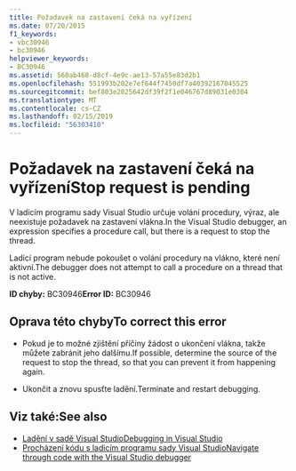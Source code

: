 ```yaml
---
title: Požadavek na zastavení čeká na vyřízení
ms.date: 07/20/2015
f1_keywords:
- vbc30946
- bc30946
helpviewer_keywords:
- BC30946
ms.assetid: 560ab468-d8cf-4e9c-ae13-57a55e83d2b1
ms.openlocfilehash: 551993b202e7ef644f7450df7a40392167045525
ms.sourcegitcommit: bef803e2025642df39f2f1e046767d89031e0304
ms.translationtype: MT
ms.contentlocale: cs-CZ
ms.lasthandoff: 02/15/2019
ms.locfileid: "56303410"
---
```

# <a name="stop-request-is-pending"></a><span data-ttu-id="5bbf0-102">Požadavek na zastavení čeká na vyřízení</span><span class="sxs-lookup"><span data-stu-id="5bbf0-102">Stop request is pending</span></span>
<span data-ttu-id="5bbf0-103">V ladicím programu sady Visual Studio určuje volání procedury, výraz, ale neexistuje požadavek na zastavení vlákna.</span><span class="sxs-lookup"><span data-stu-id="5bbf0-103">In the Visual Studio debugger, an expression specifies a procedure call, but there is a request to stop the thread.</span></span>  
  
 <span data-ttu-id="5bbf0-104">Ladicí program nebude pokoušet o volání procedury na vlákno, které není aktivní.</span><span class="sxs-lookup"><span data-stu-id="5bbf0-104">The debugger does not attempt to call a procedure on a thread that is not active.</span></span>  
  
 <span data-ttu-id="5bbf0-105">**ID chyby:** BC30946</span><span class="sxs-lookup"><span data-stu-id="5bbf0-105">**Error ID:** BC30946</span></span>  
  
## <a name="to-correct-this-error"></a><span data-ttu-id="5bbf0-106">Oprava této chyby</span><span class="sxs-lookup"><span data-stu-id="5bbf0-106">To correct this error</span></span>  
  
-   <span data-ttu-id="5bbf0-107">Pokud je to možné zjištění příčiny žádost o ukončení vlákna, takže můžete zabránit jeho dalšímu.</span><span class="sxs-lookup"><span data-stu-id="5bbf0-107">If possible, determine the source of the request to stop the thread, so that you can prevent it from happening again.</span></span>  
  
-   <span data-ttu-id="5bbf0-108">Ukončit a znovu spusťte ladění.</span><span class="sxs-lookup"><span data-stu-id="5bbf0-108">Terminate and restart debugging.</span></span>  
  
## <a name="see-also"></a><span data-ttu-id="5bbf0-109">Viz také:</span><span class="sxs-lookup"><span data-stu-id="5bbf0-109">See also</span></span>
- [<span data-ttu-id="5bbf0-110">Ladění v sadě Visual Studio</span><span class="sxs-lookup"><span data-stu-id="5bbf0-110">Debugging in Visual Studio</span></span>](/visualstudio/debugger/debugging-in-visual-studio)
- [<span data-ttu-id="5bbf0-111">Procházení kódu s ladicím programu sady Visual Studio</span><span class="sxs-lookup"><span data-stu-id="5bbf0-111">Navigate through code with the Visual Studio debugger</span></span>](/visualstudio/debugger/navigating-through-code-with-the-debugger)

